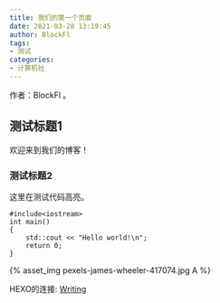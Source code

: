 ```yaml
---
title: 我们的第一个页面
date: 2021-03-28 13:19:45
author: BlockFl
tags:
- 测试
categories:
- 计算机社
---
```


作者：BlockFl 。

## 测试标题1

欢迎来到我们的博客！

### 测试标题2

这里在测试代码高亮。

``` clike
#include<iostream>
int main()
{
    std::cout << "Hello world!\n";
    return 0;
}
```

{% asset_img pexels-james-wheeler-417074.jpg A %}  

HEXO的连接: [Writing](https://hexo.io/docs/writing.html)
